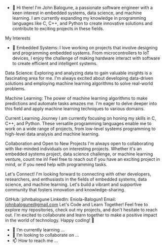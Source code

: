- 👋 Hi there! I'm John Balogune, a passionate software engineer with a keen interest in embedded systems, data science, and machine learning. I am currently expanding my knowledge in programming languages like C, C++, and Python to create innovative solutions and contribute to exciting projects in these fields.

My Interests
- 👀 Embedded Systems: I love working on projects that involve designing and programming embedded systems. From microcontrollers to IoT devices, I enjoy the challenge of making hardware interact with software to create efficient and intelligent systems.

Data Science: Exploring and analyzing data to gain valuable insights is a fascinating area for me. I'm always excited about developing data-driven solutions and employing machine learning algorithms to solve real-world problems.

Machine Learning: The power of machine learning algorithms to make predictions and automate tasks amazes me. I'm eager to delve deeper into this field and apply machine learning techniques to various domains.

Current Learning Journey
I am currently focusing on honing my skills in C, C++, and Python. These versatile programming languages enable me to work on a wide range of projects, from low-level systems programming to high-level data analysis and machine learning.

Collaboration and Open to New Projects
I'm always open to collaborating with like-minded individuals on interesting projects. Whether it's an embedded systems project, data science challenge, or machine learning venture, count me in! Feel free to reach out if you have an exciting project in mind, or if you need help with programming tasks.

Let's Connect!
I'm looking forward to connecting with other developers, researchers, and enthusiasts in the fields of embedded systems, data science, and machine learning. Let's build a vibrant and supportive community that fosters innovation and knowledge-sharing.

GitHub: johnbalogune
LinkedIn: Eniola-Balogun1
Email: johnbalogune@gmail.com
Let's Code and Learn Together!
Feel free to explore my repositories, check out my projects, and don't hesitate to reach out. I'm excited to collaborate and learn together to make a positive impact in the world of technology. Happy coding! 🚀






- 🌱 I’m currently learning ...
- 💞️ I’m looking to collaborate on ...
- 📫 How to reach me ...

<!---
johnbalogune/johnbalogune is a ✨ special ✨ repository because its `README.md` (this file) appears on your GitHub profile.
You can click the Preview link to take a look at your changes.
--->
